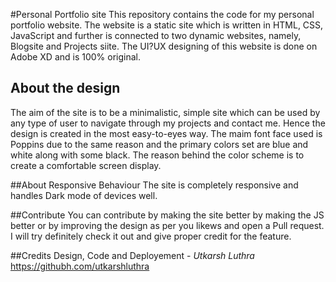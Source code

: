 #Personal Portfolio site
 This repository contains the code for my personal portfolio website.
 The website is a static site which is written in HTML, CSS, JavaScript and further is connected to two dynamic websites, namely, Blogsite and Projects siite. The UI?UX designing of this website is done on Adobe XD and is 100% original.
 
 ## About the design
 
The aim of the site is to be a minimalistic, simple site which can be used by any type of user to navigate through my projects and contact me. Hence the design is created in the most easy-to-eyes way. The maim font face used is Poppins due to the same reason and the primary colors set are blue and white along with some black. The reason behind the color scheme is to create a comfortable screen display.

##About Responsive Behaviour
The site is completely responsive and handles Dark mode of devices well.

##Contribute
You can contribute by making the site better by making the JS better or by improving the design as per you likews and open a Pull request. I will try definitely check it out and give proper credit for the feature.

##Credits
Design, Code and Deployement - *Utkarsh Luthra* https://githubh.com/utkarshluthra
